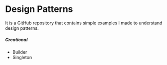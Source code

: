 # Design Patterns
It is a GitHub repository that contains simple examples I made to understand design patterns.

##### Creational
- Builder
- Singleton
